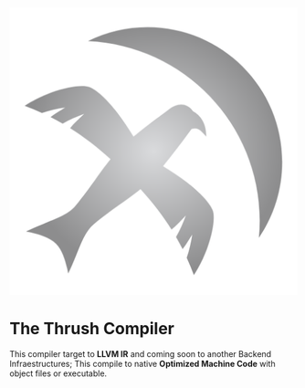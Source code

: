 <p align="center">
  <img src= "https://github.com/Thrush-Lang/.github/blob/main/assets/Thrush.png" alt= "logo" style= "width: 2hv; height: 2hv;"> </img>
</p>

# The Thrush Compiler 

This compiler target to **LLVM IR** and coming soon to another Backend Infraestructures; This compile to native **Optimized Machine Code** with object files or executable.
